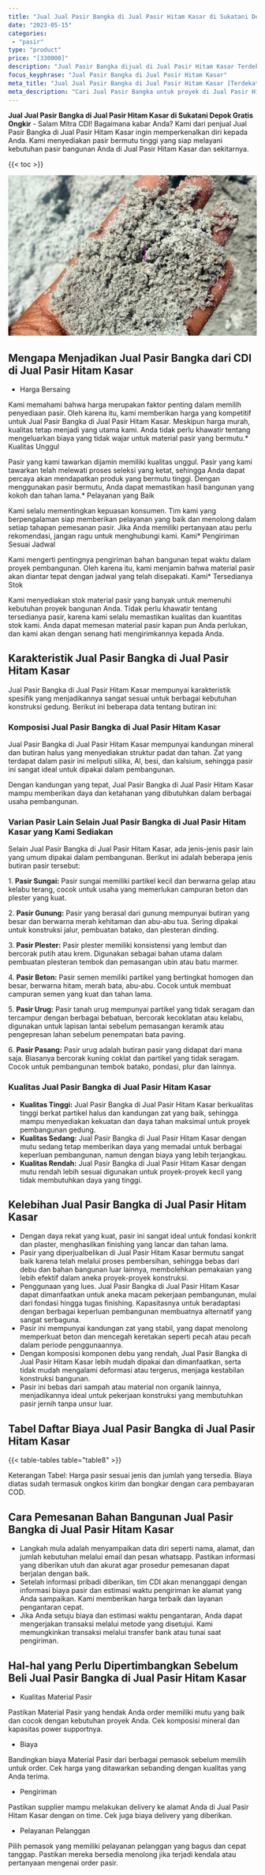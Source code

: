 ```yaml
---
title: "Jual Jual Pasir Bangka di Jual Pasir Hitam Kasar di Sukatani Depok Gratis Ongkir"
date: "2023-05-15"
categories:
 - "pasir"
type: "product"
price: "[330000]"
description: "Jual Pasir Bangka dijual di Jual Pasir Hitam Kasar Terdekat. Jual Pasir Bangka ini sering dipakai dalam proyek konstruksi sebagai bahan campuran yang berkualitas dan bersih. Kontak kami untuk mendapatkan informasi lebih lanjut."
focus_keyphrase: "Jual Pasir Bangka di Jual Pasir Hitam Kasar"
meta_title: "Jual Jual Pasir Bangka di Jual Pasir Hitam Kasar [Terdekat] - CDI"
meta_description: "Cari Jual Pasir Bangka untuk proyek di Jual Pasir Hitam Kasar? Kami menawarkan Jual Pasir Bangka berkualitas untuk material adukan. Raih penawaran terbaik sekarang."
---
```


**Jual Jual Pasir Bangka di Jual Pasir Hitam Kasar di Sukatani Depok Gratis Ongkir** - Salam Mitra CDI! Bagaimana kabar Anda? Kami dari penjual Jual Pasir Bangka di Jual Pasir Hitam Kasar ingin memperkenalkan diri kepada Anda. Kami menyediakan pasir bermutu tinggi yang siap melayani kebutuhan pasir bangunan Anda di Jual Pasir Hitam Kasar dan sekitarnya.

{{< toc >}}

![Jual Jual Pasir Bangka di Jual Pasir Hitam Kasar di Sukatani Depok Gratis Ongkir](/images/pasir/pasir-bangunan-19.jpg)

## Mengapa Menjadikan Jual Pasir Bangka dari CDI di Jual Pasir Hitam Kasar

*   Harga Bersaing

Kami memahami bahwa harga merupakan faktor penting dalam memilih penyediaan pasir. Oleh karena itu, kami memberikan harga yang kompetitif untuk Jual Pasir Bangka di Jual Pasir Hitam Kasar. Meskipun harga murah, kualitas tetap menjadi yang utama kami. Anda tidak perlu khawatir tentang mengeluarkan biaya yang tidak wajar untuk material pasir yang bermutu.*   Kualitas Unggul

Pasir yang kami tawarkan dijamin memiliki kualitas unggul. Pasir yang kami tawarkan telah melewati proses seleksi yang ketat, sehingga Anda dapat percaya akan mendapatkan produk yang bermutu tinggi. Dengan menggunakan pasir bermutu, Anda dapat memastikan hasil bangunan yang kokoh dan tahan lama.*   Pelayanan yang Baik

Kami selalu mementingkan kepuasan konsumen. Tim kami yang berpengalaman siap memberikan pelayanan yang baik dan menolong dalam setiap tahapan pemesanan pasir. Jika Anda memiliki pertanyaan atau perlu rekomendasi, jangan ragu untuk menghubungi kami. Kami*   Pengiriman Sesuai Jadwal

Kami mengerti pentingnya pengiriman bahan bangunan tepat waktu dalam proyek pembangunan. Oleh karena itu, kami menjamin bahwa material pasir akan diantar tepat dengan jadwal yang telah disepakati. Kami*   Tersedianya Stok

Kami menyediakan stok material pasir yang banyak untuk memenuhi kebutuhan proyek bangunan Anda. Tidak perlu khawatir tentang tersedianya pasir, karena kami selalu memastikan kualitas dan kuantitas stok kami. Anda dapat memesan material pasir kapan pun Anda perlukan, dan kami akan dengan senang hati mengirimkannya kepada Anda. 

## Karakteristik Jual Pasir Bangka di Jual Pasir Hitam Kasar

Jual Pasir Bangka di Jual Pasir Hitam Kasar mempunyai karakteristik spesifik yang menjadikannya sangat sesuai untuk berbagai kebutuhan konstruksi gedung. Berikut ini beberapa data tentang butiran ini:

### Komposisi Jual Pasir Bangka di Jual Pasir Hitam Kasar

Jual Pasir Bangka di Jual Pasir Hitam Kasar mempunyai kandungan mineral dan butiran halus yang menyediakan struktur padat dan tahan. Zat yang terdapat dalam pasir ini meliputi silika, Al, besi, dan kalsium, sehingga pasir ini sangat ideal untuk dipakai dalam pembangunan.

Dengan kandungan yang tepat, Jual Pasir Bangka di Jual Pasir Hitam Kasar mampu memberikan daya dan ketahanan yang dibutuhkan dalam berbagai usaha pembangunan.

### Varian Pasir Lain Selain Jual Pasir Bangka di Jual Pasir Hitam Kasar yang Kami Sediakan

Selain Jual Pasir Bangka di Jual Pasir Hitam Kasar, ada jenis-jenis pasir lain yang umum dipakai dalam pembangunan. Berikut ini adalah beberapa jenis butiran pasir tersebut:

1\.  **Pasir Sungai:** Pasir sungai memiliki partikel kecil dan berwarna gelap atau kelabu terang, cocok untuk usaha yang memerlukan campuran beton dan plester yang kuat.

2\.  **Pasir Gunung:** Pasir yang berasal dari gunung mempunyai butiran yang besar dan berwarna merah kehitaman dan abu-abu tua. Sering dipakai untuk konstruksi jalur, pembuatan batako, dan plesteran dinding.

3\.  **Pasir Plester:** Pasir plester memiliki konsistensi yang lembut dan bercorak putih atau krem. Digunakan sebagai bahan utama dalam pembuatan plesteran tembok dan pemasangan ubin atau batu marmer.

4\.  **Pasir Beton:** Pasir semen memiliki partikel yang bertingkat homogen dan besar, berwarna hitam, merah bata, abu-abu. Cocok untuk membuat campuran semen yang kuat dan tahan lama.

5\.  **Pasir Urug:** Pasir tanah urug mempunyai partikel yang tidak seragam dan tercampur dengan berbagai bebatuan, bercorak kecoklatan atau kelabu, digunakan untuk lapisan lantai sebelum pemasangan keramik atau pengepresan lahan sebelum penempatan bata paving.

6\.  **Pasir Pasang:** Pasir urug adalah butiran pasir yang didapat dari mana saja. Biasanya bercorak kuning coklat dan partikel yang tidak seragam. Cocok untuk pembangunan tembok batako, pondasi, plur dan lainnya.

### Kualitas Jual Pasir Bangka di Jual Pasir Hitam Kasar

*   **Kualitas Tinggi:** Jual Pasir Bangka di Jual Pasir Hitam Kasar berkualitas tinggi berkat partikel halus dan kandungan zat yang baik, sehingga mampu menyediakan kekuatan dan daya tahan maksimal untuk proyek pembangunan gedung.
*   **Kualitas Sedang:** Jual Pasir Bangka di Jual Pasir Hitam Kasar dengan mutu sedang tetap memberikan daya yang memadai untuk berbagai keperluan pembangunan, namun dengan biaya yang lebih terjangkau.
*   **Kualitas Rendah:** Jual Pasir Bangka di Jual Pasir Hitam Kasar dengan mutu rendah lebih sesuai digunakan untuk proyek-proyek kecil yang tidak membutuhkan daya yang tinggi.

## Kelebihan Jual Pasir Bangka di Jual Pasir Hitam Kasar

*   Dengan daya rekat yang kuat, pasir ini sangat ideal untuk fondasi konkrit dan plaster, menghasilkan finishing yang lancar dan tahan lama.
*   Pasir yang diperjualbelikan di Jual Pasir Hitam Kasar bermutu sangat baik karena telah melalui proses pembersihan, sehingga bebas dari debu dan bahan bangunan luar lainnya, membolehkan pemakaian yang lebih efektif dalam aneka proyek-proyek konstruksi.
*   Penggunaan yang lues. Jual Pasir Bangka di Jual Pasir Hitam Kasar dapat dimanfaatkan untuk aneka macam pekerjaan pembangunan, mulai dari fondasi hingga tugas finishing. Kapasitasnya untuk beradaptasi dengan berbagai keperluan pembangunan membuatnya alternatif yang sangat serbaguna.
*   Pasir ini mempunyai kandungan zat yang stabil, yang dapat menolong memperkuat beton dan mencegah keretakan seperti pecah atau pecah dalam periode penggunaannya.
*   Dengan komposisi komponen debu yang rendah, Jual Pasir Bangka di Jual Pasir Hitam Kasar lebih mudah dipakai dan dimanfaatkan, serta tidak mudah mengalami deformasi atau tergerus, menjaga kestabilan konstruksi bangunan.
*   Pasir ini bebas dari sampah atau material non organik lainnya, menjadikannya ideal untuk pekerjaan konstruksi yang membutuhkan pasir jernih tanpa unsur luar.

## Tabel Daftar Biaya Jual Pasir Bangka di Jual Pasir Hitam Kasar

{{< table-tables table="table8" >}}

Keterangan Tabel: Harga pasir sesuai jenis dan jumlah yang tersedia. Biaya diatas sudah termasuk ongkos kirim dan bongkar dengan cara pembayaran COD.

## Cara Pemesanan Bahan Bangunan Jual Pasir Bangka di Jual Pasir Hitam Kasar

*   Langkah mula adalah menyampaikan data diri seperti nama, alamat, dan jumlah kebutuhan melalui email dan pesan whatsapp. Pastikan informasi yang diberikan utuh dan akurat agar prosedur pemesanan dapat berjalan dengan baik.
*   Setelah informasi pribadi diberikan, tim CDI akan menanggapi dengan informasi biaya pasir dan estimasi waktu pengiriman ke alamat yang Anda sampaikan. Kami memberikan harga terbaik dan layanan pengantaran cepat.
*   Jika Anda setuju biaya dan estimasi waktu pengantaran, Anda dapat mengerjakan transaksi melalui metode yang disetujui. Kami memungkinkan transaksi melalui transfer bank atau tunai saat pengiriman.

## Hal-hal yang Perlu Dipertimbangkan Sebelum Beli Jual Pasir Bangka di Jual Pasir Hitam Kasar

*   Kualitas Material Pasir

Pastikan Material Pasir yang hendak Anda order memiliki mutu yang baik dan cocok dengan kebutuhan proyek Anda. Cek komposisi mineral dan kapasitas power supportnya.
*   Biaya

Bandingkan biaya Material Pasir dari berbagai pemasok sebelum memilih untuk order. Cek harga yang ditawarkan sebanding dengan kualitas yang Anda terima.
*   Pengiriman

Pastikan supplier mampu melakukan delivery ke alamat Anda di Jual Pasir Hitam Kasar dengan on time. Cek juga biaya delivery yang diberikan.
*   Pelayanan Pelanggan

Pilih pemasok yang memiliki pelayanan pelanggan yang bagus dan cepat tanggap. Pastikan mereka bersedia menolong jika terjadi kendala atau pertanyaan mengenai order pasir.